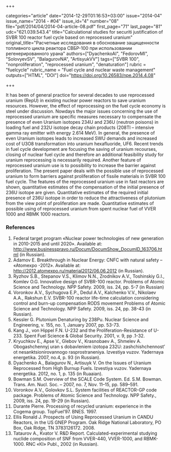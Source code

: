 +++

categories="article"
date="2014-12-29T01:16:53+03:00"
issue="2014-04"
issue_name="2014 - #04"
issue_id="4"
number="08"
file="pdf/2014/04/2014-04-article-08.pdf"
first_page="71"
last_page="81"
udc="621.039.543.4"
title="Calculational studies for securiti justification of SVBR 100 reactor fuel cycle based on reprocessed uranium"
original_title="Расчетные исследования в обоснование защищенности топливного цикла реактора СВБР-100 при использовании регенерированного урана"
authors=["DyachenkoAI", "FedorovMI", "SolovyevSV", "BalagurovNA", "ArtisyukVV"]
tags=["SVBR	100", "nonproliferation", "reprocessed uranium", "denaturation"]
rubric = "fuelcycle"
rubric_name = "Fuel cycle and nuclear waste management"
outputs=["HTML", "DOI"]
doi="https://doi.org/10.26583/npe.2014.4.08"

+++

It has been of general practice for several decades to use reprocessed uranium (RepU) in existing nuclear power reactors to save uranium resources. However, the effect of reprocessing on the fuel cycle economy is steel under discussion. Nowdays the major issues concerning the use of reprocessed uranium are specific measures necessary to compensate the presence of even Uranium isotopes 234U and 236U (neutron poisons) in loading fuel and 232U isotope decay chain products (208Tl – intensive gamma ray emitter with energy 2.614 MeV). In general, the presence of even Uranium isotopes leads to increased SWU demands and increased cost of U3O8 transformation into uranium hexafluoride, UF6. Recent trends in fuel cycle development are focusing the saving of uranium recourses, closing of nuclear fuel cycle and therefore an additional feasibility study for uranium reprocessing is necessarily required. Another feature of reprocessed uranium use is to possibility to increase the barrier against proliferation. The present paper deals with the possible use of reprocessed uranium to form barriers against proliferation of fissile materials in SVBR	100 fuel cycle. The features of the reprocessed uranium use in fast reactors are shown, quantitative estimates of the compensation of the initial presence of 236U isotope are given. Quantitative estimates of the required initial presence of 236U isotope in order to reduce the attractiveness of plutonium from the view point of proliferation are made. Quantitative estimates of possible using of reprocessed uranium from spent nuclear fuel of VVER	1000 and RBMK	1000 reactors.

### References

1. Federal target program «Nuclear power technologies of new generation in 2010-2015 and until 2020». Available at: http://www.businesspravo.ru/Docum/DocumShow_DocumID_163706.html (in Russian).
2. Adamov E. Breakthrough in Nuclear Energy: CNFC with natural safety – «Atomexpo -2012». Available at: http://2012.atomexpo.ru/material2012/06.06.2012 (in Russian).
3. Ryzhov S.B., Stepanov V.S., Klimov N.N., Zrodnikov A.V., Toshinskiy G.I., Komlev O.G. Innovative design of SVBR-100 reactor. Problems of Atomic Science and Technology. NPP Safety. 2009, iss. 24, pp. 5-7 (in Russian)
4. Voronkov A.V., Sychugova E.P., Dedul A.V., Kalchenko V.V., Nikolaev A.A., Rakshun E.V. SVBR-100 reactor life-time calculation considering control and burn-up compensation RODS movement Problems of Atomic Science and Technology. NPP Safety. 2009, iss. 24, pp. 38-43 (in Russian).
5. Kessler G. Plutonium Denaturing by 238Pu. Nuclear Science and Engineering, v. 155, no. 1, January 2007, pp. 53-73.
6. Kang J., von Hippel F.N. U-232 and the Proliferation-Resistance of U-233. Spent Fuel Science & Global Security. 2001, v. 9, pp .1-32.
7. Kryuchkov E., Apse V., Glebov V., Krasnobaev A., Shmelev A. Obogashchennyj uran s dobavleniem izotopa 232U: zashchishchennost’ ot nesanktsionirovannogo rasprostraneniya. Izvestiya vuzov. Yadernaya energetika. 2007, no.4, p. 93 (in Russian).
8. Dyachenko A., Balagurov N., Artisuyk V. On the Issues of Uranium Reprocessed from High Burnup Fuels. Izvestiya vuzov. Yadernaya energetika. 2012, no. 1, p. 135 (in Ruaaian).
9. Bowman S.M. Overview of the SCALE Code System. Ed. S.M. Bowman. Trans. Am. Nucl. Soc. – 2007, no. 7, Nov. 11–15, pp. 589–591.
10. Voronkov A.V., Golovkov S.L. System facilities of REACTOR-GP code package. Problems of Atomic Science and Technology. NPP Safety., 2009, iss. 24, pp. 19-29 (in Russian).
11. Durante Pierre. Processing of recycled uranium: experience in the Cogema group. TopFuel’97. BNES. 1997.
12. Ellis Ronald J. Prospects of Using Reprocessed Uranium in CANDU Reactors, in the US GNEP Program. Oak Ridge National Laboratory, PO Box, Oak Ridge, TN 3783126172. 2008.
13. Tataurov A., Kvator V. R&D Report. Calculated-experimental studying nuclide composition of SNF from VVER-440, VVER-1000, and RBMK-1000. RNC «КI» Publ., 2002 (in Russian).